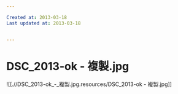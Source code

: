 ```yaml
---

Created at: 2013-03-18
Last updated at: 2013-03-18


---
```


# DSC_2013-ok - 複製.jpg


![[.//DSC_2013-ok_-_複製.jpg.resources/DSC_2013-ok - 複製.jpg]]

